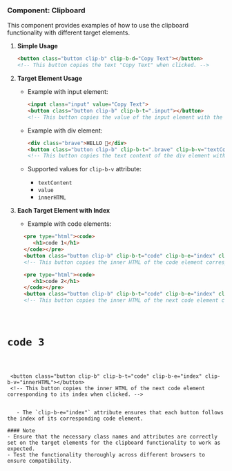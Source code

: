 ### Component: Clipboard

This component provides examples of how to use the clipboard functionality with different target elements.

1. **Simple Usage**
   ```html
   <button class="button clip-b" clip-b-d="Copy Text"></button>
   <!-- This button copies the text "Copy Text" when clicked. -->
   ```

2. **Target Element Usage**
   - Example with input element:
     ```html
     <input class="input" value="Copy Text">
     <button class="button clip-b" clip-b-t=".input"></button>
     <!-- This button copies the value of the input element with the class "input" when clicked. -->
     ```

   - Example with div element:
     ```html
     <div class="brave">HELLO 👋</div>
     <button class="button clip-b" clip-b-t=".brave" clip-b-v="textContent"></button>
     <!-- This button copies the text content of the div element with the class "brave" when clicked. -->
     ```

   - Supported values for `clip-b-v` attribute:
     - `textContent`
     - `value`
     - `innerHTML`

3. **Each Target Element with Index**
   - Example with code elements:
   ```html
     <pre type="html"><code>
        <h1>code 1</h1>
     </code></pre>
     <button class="button clip-b" clip-b-t="code" clip-b-e="index" clip-b-v="innerHTML"></button>
     <!-- This button copies the inner HTML of the code element corresponding to its index when clicked. -->
   
     <pre type="html"><code>
        <h1>code 2</h1>
     </code></pre>
     <button class="button clip-b" clip-b-t="code" clip-b-e="index" clip-b-v="innerHTML"></button>
     <!-- This button copies the inner HTML of the next code element corresponding to its index when clicked. -->
   
<pre type="html"><code>
        <h1>code 3</h1>
     </code></pre>
     <button class="button clip-b" clip-b-t="code" clip-b-e="index" clip-b-v="innerHTML"></button>
     <!-- This button copies the inner HTML of the next code element corresponding to its index when clicked. -->
```

   - The `clip-b-e="index"` attribute ensures that each button follows the index of its corresponding code element.

#### Note
- Ensure that the necessary class names and attributes are correctly set on the target elements for the clipboard functionality to work as expected.
- Test the functionality thoroughly across different browsers to ensure compatibility.
